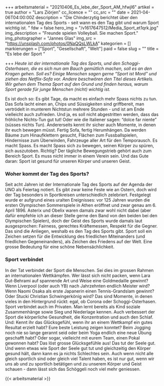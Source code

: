 +++
arbeitsmaterial = "20210406_Es_lebe_der_Sport_AM_hfwjl6"
artikel = true
author = "Lars Ziörjen"
cc_licence = ""
cc_src = ""
date = 2021-04-06T04:00:00Z
description = "Die Chinderzytig berichtet über den internationalen Tag des Sports - seit wann es den Tag gibt und warum Sport wichtig ist. "
fdw = false
hero_img = "/v1617647512/Media_Sport_et1qrk.jpg"
img_description = "Freunde spielen Volleyball. Sie machen Sport."
img_photographer = "Jannes Glas"
img_src = "https://unsplash.com/photos/0NaQQsLWLkA"
kategorien = []
markierungen = ["Sport", "Gesellschaft", "Welt"]
paid = false
slug = ""
title = "Es lebe der Sport "

+++
_Heute ist der internationale Tag des Sports, und den Schoggi-Osterhasen, die es sich nun am Bauch gemütlich machen, soll es an den Kragen gehen. Soll es? Einige Menschen sagen gerne “Sport ist Mord” und ziehen das Netflix-Sofa vor. Andere beschwören den Titel dieses Artikels. Wir gehen dem Thema Sport auf den Grund und finden heraus, warum Sport gerade für junge Menschen (nicht) wichtig ist._

Es ist doch so: Es gibt Tage, da macht es einfach mehr Spass nichts zu tun. Das Sofa lacht einen an, Chips und Süssigkeiten sind griffbereit, man vertrödelt in munterem Nichtstun mehrere Stunden - und ist am Ende vielleicht auch zufrieden. Und ja, es soll nicht abgestritten werden, dass das fröhliche Nichts-Tun gut tut! Oder wie die Italiener sagen: “dolce far niente” (süsses nichts Tun). Andererseits kennt ihr sicher auch Momente, in denen ihr euch bewegen müsst. Fertig Sofa, fertig Herumhängen. Da werden Bäume zum Hinaufklettern gesucht, Flächen zum Fussballspielen, Hindernisse zum Überwinden, Fahrzeuge aller Art für den Temporausch. Es macht Spass. Es macht Spass sich zu bewegen, seinen Körper zu spüren, sich auszutoben. Richtig? Der tägliche Bewegungstrieb gehört auch zum Bereich Sport. Es muss nicht immer in einem Verein sein. Und das Gute daran: Sport ist gesund für unseren Körper und unseren Geist.

### Woher kommt der Tag des Sports?

Seit acht Jahren ist der Internationale Tag des Sports auf der Agenda der UNO als Feiertag notiert. Es gibt zwar keine Feste wie an Ostern, doch wird der Tag besonders in Sportkreisen unterschiedlich zelebriert. Festgelegt wurde er aufgrund eines uralten Ereignisses: vor 125 Jahren wurden die ersten Olympischen Sommerspiele in Athen eröffnet und zwar genau am 6. April 1896. Asterix und Obelix waren damals zwar wohl nicht dabei (aber dafür empfehle ich an dieser Stelle gerne den Band von den beiden bei den Olympischen Spielen), doch der Geist des Sports wurde damals laut ausgesprochen: Fairness, gerechtes Kräftemessen, Respekt für die Gegner. Das sind die Anliegen, weshalb es den Tag des Sports gibt. Sport soll ein Zeichen setzen für die Entwicklung des friedlichen Miteinanders (und friedlichen Gegeneinanders), als Zeichen des Friedens auf der Welt. Eine grosse Bedeutung für eine schöne Nebensächlichkeit.

### Sport verbindet

In der Tat verbindet der Sport die Menschen. Sei dies im grossen Rahmen an internationalen Wettkämpfen. Wer lässt sich nicht packen, wenn Lara Gut-Behrami auf spannende Art und Weise eine Goldmedaille gewinnt? Wenn Liverpool (oder auch YB) nach Jahrzehnten endlich Meister wird? Wenn Naomi Osaka als erste Japanerin einen Tennis-Grandslam gewinnt? Oder Stucki Christian Schwingerkönig wird? Das sind Momente, in denen vieles in den Hintergrund rückt: egal, ob Corona oder Schoggi-Osterhasen. Sport verbindet auch im Privaten. Man lernt bereits als Kind soziale Zusammenhänge sowie Sieg und Niederlage kennen. Auch verbessert der Sport die körperliche Gesundheit, die Konzentration und auch den Schlaf. Und: Kennt ihr das Glücksgefühl, wenn ihr an einem Wettkampf ein gutes Resultat erzielt habt? Eure beste Leistung zeigen konntet? Beim Jogging noch nie so lange gerannt seid oder beim Yoga endlich eine neue Übung geschafft habt? Oder sogar, vielleicht mit eurem Team, einen Pokal gewonnen habt? Das löst grosse Glücksgefühle aus! Das tut der Seele gut. Und wenn etwas wie Sport der Seele gut tut und gleichzeitig den Körper gesund hält, dann kann es ja nichts Schlechtes sein. Auch wenn nicht alle gleich sportlich sind oder gleich viel Talent haben, es ist nur gut, wenn wir uns ab und zu sportlich betätigen und zu unserem Körper und Geist schauen - dann lässt sich das Schöggeli noch viel mehr geniessen.




{{< arbeitsmaterial >}}

